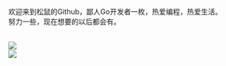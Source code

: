 欢迎来到松鼠的Github，鄙人Go开发者一枚，热爱编程，热爱生活。<br>
努力一些，现在想要的以后都会有。
<br>
<br>

<a href="https://github.com/anuraghazra/github-readme-stats">
  <img align="left" src="https://github-readme-stats.vercel.app/api?username=squirrel-ayu&show_icons=true&theme=radical" />
</a>
<br>
<a href="https://github.com/anuraghazra/github-readme-stats">
  <img align="left" src="https://github-readme-stats.vercel.app/api/top-langs/?username=squirrel-ayu&layout=compact&repo=github-readme-stats" />
</a>
